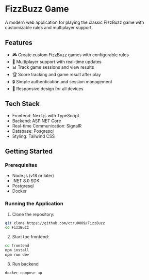# FizzBuzz Game

A modern web application for playing the classic FizzBuzz game with customizable rules and multiplayer support.

## Features

- 🎮 Create custom FizzBuzz games with configurable rules
- 👥 Multiplayer support with real-time updates
- 📊 Track game sessions and view results
- 🏆 Score tracking and game result after play
- 🔒 Simple authentication and session management
- 📱 Responsive design for all devices

## Tech Stack

- Frontend: Next.js with TypeScript
- Backend: ASP.NET Core
- Real-time Communication: SignalR
- Database: Posgresql
- Styling: Tailwind CSS

## Getting Started

### Prerequisites

- Node.js (v18 or later)
- .NET 8.0 SDK
- Postgresql
- Docker

### Running the Application

1. Clone the repository:
```bash
git clone https://github.com/ctru0009/FizzBuzz
cd FizzBuzz
```

2. Start the frontend:
```bash
cd frontend
npm install
npm run dev
```

3. Run backend
```bash
docker-compose up
```